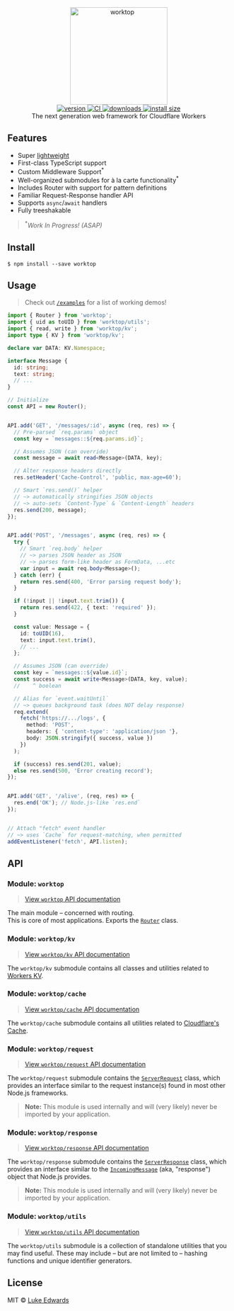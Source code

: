 <div align="center">
  <img src="logo.png" alt="worktop" height="220" />
</div>

<div align="center">
  <a href="https://npmjs.org/package/worktop">
    <img src="https://badgen.now.sh/npm/v/worktop" alt="version" />
  </a>
  <a href="https://github.com/lukeed/worktop/actions?query=workflow%3ACI">
    <img src="https://github.com/lukeed/worktop/workflows/CI/badge.svg?event=push" alt="CI" />
  </a>
  <a href="https://npmjs.org/package/worktop">
    <img src="https://badgen.now.sh/npm/dm/worktop" alt="downloads" />
  </a>
  <a href="https://packagephobia.now.sh/result?p=worktop">
    <img src="https://packagephobia.now.sh/badge?p=worktop" alt="install size" />
  </a>
</div>

<div align="center">The next generation web framework for Cloudflare Workers</div>

## Features

* Super [lightweight](https://npm.anvaka.com/#/view/2d/worktop)
* First-class TypeScript support
* Custom Middleware Support<sup>*</sup>
* Well-organized submodules for à la carte functionality<sup>*</sup>
* Includes Router with support for pattern definitions
* Familiar Request-Response handler API
* Supports `async`/`await` handlers
* Fully treeshakable

> <sup>*</sup>_Work In Progress! (ASAP)_

## Install

```
$ npm install --save worktop
```

## Usage

> Check out [`/examples`](/examples) for a list of working demos!

```ts
import { Router } from 'worktop';
import { uid as toUID } from 'worktop/utils';
import { read, write } from 'worktop/kv';
import type { KV } from 'worktop/kv';

declare var DATA: KV.Namespace;

interface Message {
  id: string;
  text: string;
  // ...
}

// Initialize
const API = new Router();


API.add('GET', '/messages/:id', async (req, res) => {
  // Pre-parsed `req.params` object
  const key = `messages::${req.params.id}`;

  // Assumes JSON (can override)
  const message = await read<Message>(DATA, key);

  // Alter response headers directly
  res.setHeader('Cache-Control', 'public, max-age=60');

  // Smart `res.send()` helper
  // ~> automatically stringifies JSON objects
  // ~> auto-sets `Content-Type` & `Content-Length` headers
  res.send(200, message);
});


API.add('POST', '/messages', async (req, res) => {
  try {
    // Smart `req.body` helper
    // ~> parses JSON header as JSON
    // ~> parses form-like header as FormData, ...etc
    var input = await req.body<Message>();
  } catch (err) {
    return res.send(400, 'Error parsing request body');
  }

  if (!input || !input.text.trim()) {
    return res.send(422, { text: 'required' });
  }

  const value: Message = {
    id: toUID(16),
    text: input.text.trim(),
    // ...
  };

  // Assumes JSON (can override)
  const key = `messages::${value.id}`;
  const success = await write<Message>(DATA, key, value);
  //    ^ boolean

  // Alias for `event.waitUntil`
  // ~> queues background task (does NOT delay response)
  req.extend(
    fetch('https://.../logs', {
      method: 'POST',
      headers: { 'content-type': 'application/json '},
      body: JSON.stringify({ success, value })
    })
  );

  if (success) res.send(201, value);
  else res.send(500, 'Error creating record');
});


API.add('GET', '/alive', (req, res) => {
  res.end('OK'); // Node.js-like `res.end`
});


// Attach "fetch" event handler
// ~> uses `Cache` for request-matching, when permitted
addEventListener('fetch', API.listen);
```

## API

### Module: `worktop`

> [View `worktop` API documentation](/src/router.d.ts)
<!-- > [View `worktop` API documentation](/docs/module.router.md) -->

The main module – concerned with routing. <br>This is core of most applications. Exports the [`Router`](/src/router.d.ts#L15) class.

### Module: `worktop/kv`

> [View `worktop/kv` API documentation](/src/kv.d.ts)
<!-- > [View `worktop/kv` API documentation](/docs/module.kv.md) -->

The `worktop/kv` submodule contains all classes and utilities related to [Workers KV](https://www.cloudflare.com/products/workers-kv/).

### Module: `worktop/cache`

> [View `worktop/cache` API documentation](/src/cache.d.ts)
<!-- > [View `worktop/cache` API documentation](/docs/module.cache.md) -->

The `worktop/cache` submodule contains all utilities related to [Cloudflare's Cache](https://developers.cloudflare.com/workers/learning/how-the-cache-works).

### Module: `worktop/request`

> [View `worktop/request` API documentation](/src/request.d.ts)
<!-- > [View `worktop/request` API documentation](/docs/module.request.md) -->

The `worktop/request` submodule contains the [`ServerRequest`](/src/request.d.ts#L123) class, which provides an interface similar to the request instance(s) found in most other Node.js frameworks.

> **Note:** This module is used internally and will (very likely) never be imported by your application.

### Module: `worktop/response`

> [View `worktop/response` API documentation](/src/response.d.ts)
<!-- > [View `worktop/response` API documentation](/docs/module.response.md) -->

The `worktop/response` submodule contains the [`ServerResponse`](/src/response.d.ts#L9) class, which provides an interface similar to the [`IncomingMessage`](https://nodejs.org/api/http.html#http_class_http_incomingmessage) (aka, "response") object that Node.js provides.

> **Note:** This module is used internally and will (very likely) never be imported by your application.

### Module: `worktop/utils`

> [View `worktop/utils` API documentation](/src/utils.d.ts)
<!-- > [View `worktop/utils` API documentation](/docs/module.utils.md) -->

The `worktop/utils` submodule is a collection of standalone utilities that you may find useful. These may include – but are not limited to – hashing functions and unique identifier generators.


## License

MIT © [Luke Edwards](https://lukeed.com)
